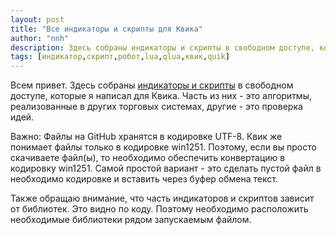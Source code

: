```yaml
---
layout: post
title: "Все индикаторы и скрипты для Квика"
author: "nnh"
description: Здесь собраны индикаторы и скрипты в свободном доступе, которые я написал для Квика.
tags: [индикатор,скрипт,робот,lua,qlua,квик,quik]
---
```


Всем привет. Здесь собраны [индикаторы и скрипты](https://github.com/nick-nh/qlua) в свободном доступе, которые я написал для Квика. Часть из них - это алгоритмы, реализованные в других торговых системах, другие - это проверка идей.

Важно: Файлы на GitHub хранятся в кодировке UTF-8. Квик же понимает файлы только в кодировке win1251. Поэтому, если вы просто скачиваете файл(ы), то необходимо обеспечить конвертацию в кодировку win1251. Самой простой вариант - это сделать пустой файл в необходимо кодировке и вставить через буфер обмена текст.

Также обращаю внимание, что часть индикаторов и скриптов зависит от библиотек. Это видно по коду. Поэтому необходимо расположить необходимые библиотеки рядом запускаемым файлом.